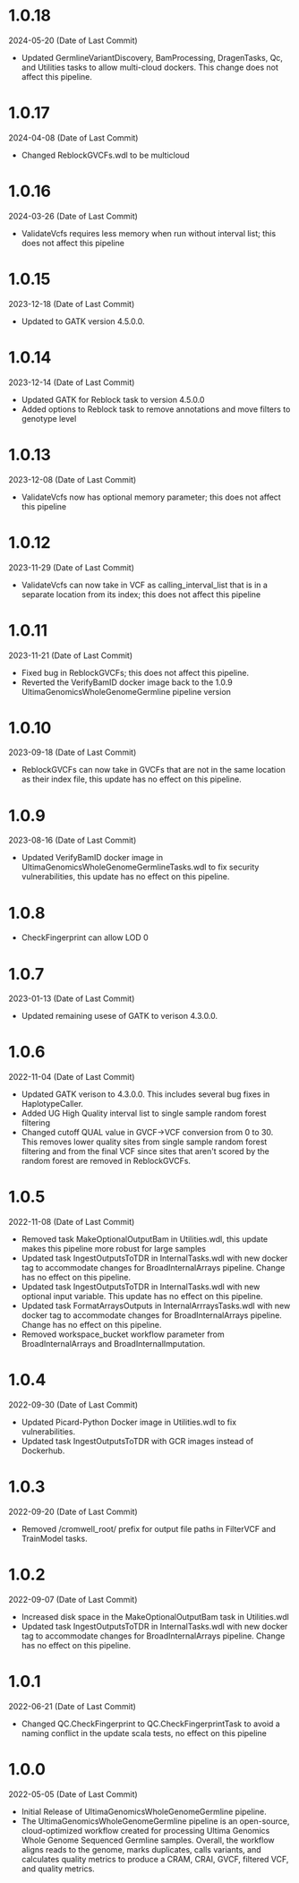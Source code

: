 # 1.0.18
2024-05-20 (Date of Last Commit)

* Updated GermlineVariantDiscovery, BamProcessing, DragenTasks, Qc, and Utilities tasks to allow multi-cloud dockers. This change does not affect this pipeline.


# 1.0.17
2024-04-08 (Date of Last Commit)

* Changed ReblockGVCFs.wdl to be multicloud

# 1.0.16
2024-03-26 (Date of Last Commit)

* ValidateVcfs requires less memory when run without interval list; this does not affect this pipeline

# 1.0.15
2023-12-18 (Date of Last Commit)

* Updated to GATK version 4.5.0.0.

# 1.0.14
2023-12-14 (Date of Last Commit)

* Updated GATK for Reblock task to version 4.5.0.0
* Added options to Reblock task to remove annotations and move filters to genotype level

# 1.0.13
2023-12-08 (Date of Last Commit)

* ValidateVcfs now has optional memory parameter; this does not affect this pipeline

# 1.0.12
2023-11-29 (Date of Last Commit)

* ValidateVcfs can now take in VCF as calling_interval_list that is in a separate location from its index; this does not affect this pipeline

# 1.0.11
2023-11-21 (Date of Last Commit)

* Fixed bug in ReblockGVCFs; this does not affect this pipeline.
* Reverted the VerifyBamID docker image back to the 1.0.9 UltimaGenomicsWholeGenomeGermline pipeline version

# 1.0.10
2023-09-18 (Date of Last Commit)

* ReblockGVCFs can now take in GVCFs that are not in the same location as their index file, this update has no effect on this pipeline.

# 1.0.9
2023-08-16 (Date of Last Commit)

* Updated VerifyBamID docker image in UltimaGenomicsWholeGenomeGermlineTasks.wdl to fix security vulnerabilities, this update has no effect on this pipeline.

# 1.0.8
* CheckFingerprint can allow LOD 0

# 1.0.7
2023-01-13 (Date of Last Commit)

* Updated remaining usese of GATK to verison 4.3.0.0.


# 1.0.6
2022-11-04 (Date of Last Commit)

* Updated GATK verison to 4.3.0.0. This includes several bug fixes in HaplotypeCaller.
* Added UG High Quality interval list to single sample random forest filtering
* Changed cutoff QUAL value in GVCF->VCF conversion from 0 to 30. This removes lower quality sites from single sample random forest filtering and from the final VCF since sites that aren't scored by the random forest are removed in ReblockGVCFs.

# 1.0.5
2022-11-08 (Date of Last Commit)

* Removed task MakeOptionalOutputBam in Utilities.wdl, this update makes this pipeline more robust for large samples
* Updated task IngestOutputsToTDR in InternalTasks.wdl with new docker tag to accommodate changes for BroadInternalArrays pipeline. Change has no effect on this pipeline.
* Updated task IngestOutputsToTDR in InternalTasks.wdl with new optional input variable. This update has no effect on this pipeline.
* Updated task FormatArraysOutputs in InternalArrraysTasks.wdl with new docker tag to accommodate changes for BroadInternalArrays pipeline. Change has no effect on this pipeline.
* Removed workspace_bucket workflow parameter from BroadInternalArrays and BroadInternalImputation.
 
# 1.0.4
2022-09-30 (Date of Last Commit)

* Updated Picard-Python Docker image in Utilities.wdl to fix vulnerabilities.
* Updated task IngestOutputsToTDR with GCR images instead of Dockerhub.

# 1.0.3
2022-09-20 (Date of Last Commit)

* Removed /cromwell_root/ prefix for output file paths in FilterVCF and TrainModel tasks.

# 1.0.2
2022-09-07 (Date of Last Commit)

* Increased disk space in the MakeOptionalOutputBam task in Utilities.wdl
* Updated task IngestOutputsToTDR in InternalTasks.wdl with new docker tag to accommodate changes for BroadInternalArrays pipeline. Change has no effect on this pipeline.

# 1.0.1
2022-06-21 (Date of Last Commit)

* Changed QC.CheckFingerprint to QC.CheckFingerprintTask to avoid a naming conflict in the update scala tests, no effect on this pipeline

# 1.0.0
2022-05-05 (Date of Last Commit)

* Initial Release of UltimaGenomicsWholeGenomeGermline pipeline.
* The UltimaGenomicsWholeGenomeGermline pipeline is an open-source, cloud-optimized workflow created for processing Ultima Genomics Whole Genome Sequenced Germline samples. Overall, the workflow aligns reads to the genome, marks duplicates, calls variants, and calculates quality metrics to produce a CRAM, CRAI, GVCF, filtered VCF, and quality metrics.
